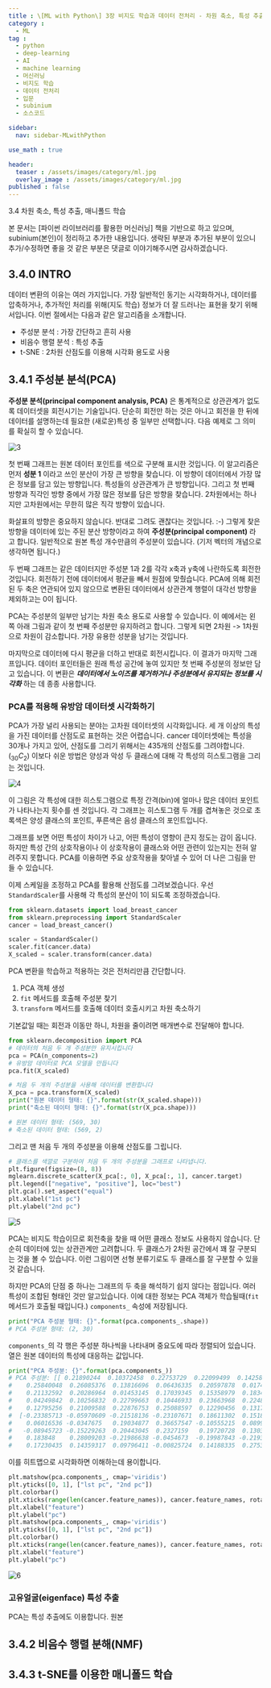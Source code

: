 ```yaml
---
title : \[ML with Python\] 3장 비지도 학습과 데이터 전처리 - 차원 축소, 특성 추출, 매니폴드 학습
category :
  - ML
tag :
  - python
  - deep-learning
  - AI
  - machine learning
  - 머신러닝
  - 비지도 학습
  - 데이터 전처리
  - 입문
  - subinium
  - 소스코드

sidebar:
  nav: sidebar-MLwithPython

use_math : true

header:
  teaser : /assets/images/category/ml.jpg
  overlay_image : /assets/images/category/ml.jpg
published : false
---
```


3.4 차원 축소, 특성 추출, 매니폴드 학습

본 문서는 [파이썬 라이브러리를 활용한 머신러닝] 책을 기반으로 하고 있으며, subinium(본인)이 정리하고 추가한 내용입니다. 생략된 부분과 추가된 부분이 있으니 추가/수정하면 좋을 것 같은 부분은 댓글로 이야기해주시면 감사하겠습니다.

## 3.4.0 INTRO

데이터 변환의 이유는 여러 가지입니다.
가장 일반적인 동기는 시각화하거나, 데이터를 압축하거나, 추가적인 처리를 위해(지도 학습) 정보가 더 잘 드러나는 표현을 찾기 위해서입니다.
이번 절에서는 다음과 같은 알고리즘을 소개합니다.

- 주성분 분석 : 가장 간단하고 흔히 사용
- 비음수 행렬 분석 : 특성 추출
- t-SNE : 2차원 산점도를 이용해 시각화 용도로 사용

## 3.4.1 주성분 분석(PCA)

**주성분 분석(principal component analysis, PCA)** 은 통계적으로 상관관계가 없도록 데이터셋을 회전시기는 기술입니다.
단순히 회전만 하는 것은 아니고 회전을 한 뒤에 데이터를 설명하는데 필요한 (새로운)특성 중 일부만 선택합니다.
다음 예제로 그 의미를 확실히 할 수 있습니다.

![3](https://i.imgur.com/dRAtKnq.png)

첫 번째 그래프는 원본 데이터 포인트를 색으로 구분해 표시한 것입니다. 이 알고리즘은 먼저 **성분 1** 이라고 쓰인 분산이 가장 큰 방향을 찾습니다.
이 방향이 데이터에서 가장 많은 정보를 담고 있는 방향입니다. 특성들의 상관관계가 큰 방향입니다.
그리고 첫 번째 방향과 직각인 방향 중에서 가장 많은 정보를 담은 방향을 찾습니다.
2차원에서는 하나지만 고차원에서는 무한히 많은 직각 방향이 있습니다.

화살표의 방향은 중요하지 않습니다. 반대로 그려도 괜찮다는 것입니다. :-)
그렇게 찾은 방향을 데이터에 있는 주된 분산 방향이라고 하여 **주성분(principal component)** 라고 합니다. 일반적으로 원본 특성 개수만큼의 주성분이 있습니다. (기저 벡터의 개념으로 생각하면 됩니다.)

두 번째 그래프는 같은 데이터지만 주성분 1과 2를 각각 x축과 y축에 나란하도록 회전한 것입니다. 회전하기 전에 데이터에서 평균을 빼서 원점에 맞췄습니다. PCA에 의해 회전된 두 축은 연관되어 있지 않으므로 변환된 데이터에서 상관관계 행렬이 대각선 방향을 제외하고는 0이 됩니다.

PCA는 주성분의 일부만 남기는 차원 축소 용도로 사용할 수 있습니다. 이 예에서는 왼쪽 아래 그림과 같이 첫 번째 주성분만 유지하려고 합니다. 그렇게 되면 2차원 -> 1차원으로 차원이 감소합니다. 가장 유용한 성분을 남기는 것입니다.

마지막으로 데이터에 다시 평균을 더하고 반대로 회전시킵니다. 이 결과가 마지막 그래프입니다.
데이터 포인터들은 원래 특성 공간에 놓여 있지만 첫 번째 주성분의 정보만 담고 있습니다.
이 변환은 ***데이터에서 노이즈를 제거하거나 주성분에서 유지되는 정보를 시각화*** 하는 데 종종 사용합니다.

### PCA를 적용해 유방암 데이터셋 시각화하기

PCA가 가장 널리 사용되는 분야는 고차원 데이터셋의 시각화입니다.
세 개 이상의 특성을 가진 데이터를 산점도로 표현하는 것은 어렵습니다.
cancer 데이터셋에는 특성을 30개나 가지고 있어, 산점도를 그리기 위해서는 435개의 산점도를 그려야합니다. ($_{30}C_{2}$)
이보다 쉬운 방법은 양성과 악성 두 클래스에 대해 각 특성의 히스토그램을 그리는 것입니다.

![4](https://i.imgur.com/DwrZtc3.png)

이 그림은 각 특성에 대한 히스토그램으로 특정 간격(bin)에 얼마나 많은 데이터 포인트가 나타나는지 횟수를 센 것입니다.
각 그래프는 히스토그램 두 개를 겹쳐놓은 것으로 초록색은 양성 클래스의 포인트, 푸른색은 음성 클래스의 포인트입니다.

그래프를 보면 어떤 특성이 차이가 나고, 어떤 특성이 영향이 큰지 정도는 감이 옵니다.
하지만 특성 간의 상호작용이나 이 상호작용이 클래스와 어떤 관련이 있는지는 전혀 알려주지 못합니다.
PCA를 이용하면 주요 상호작용을 찾아낼 수 있어 더 나은 그림을 만들 수 있습니다.

이제 스케일을 조정하고 PCA를 활용해 산점도를 그려보겠습니다.
우선 `StandardScaler`를 사용해 각 특성의 분산이 1이 되도록 조정하겠습니다.

``` python
from sklearn.datasets import load_breast_cancer
from sklearn.preprocessing import StandardScaler
cancer = load_breast_cancer()

scaler = StandardScaler()
scaler.fit(cancer.data)
X_scaled = scaler.transform(cancer.data)
```

PCA 변환을 학습하고 적용하는 것은 전처리만큼 간단합니다.

1. PCA 객체 생성
2. `fit` 메서드를 호출해 주성분 찾기
3. `transform` 메서드를 호출해 데이터 호출시키고 차원 축소하기

기본값일 때는 회전과 이동만 하니, 차원을 줄이려면 매개변수로 전달해야 합니다.

``` python
from sklearn.decomposition import PCA
# 데이터의 처음 두 개 주성분만 유지시킵니다
pca = PCA(n_components=2)
# 유방암 데이터로 PCA 모델을 만듭니다
pca.fit(X_scaled)

# 처음 두 개의 주성분을 사용해 데이터를 변환합니다
X_pca = pca.transform(X_scaled)
print("원본 데이터 형태: {}".format(str(X_scaled.shape)))
print("축소된 데이터 형태: {}".format(str(X_pca.shape)))

# 원본 데이터 형태: (569, 30)
# 축소된 데이터 형태: (569, 2)
```

그리고 맨 처음 두 개의 주성분을 이용해 산점도를 그립니다.

``` python
# 클래스를 색깔로 구분하여 처음 두 개의 주성분을 그래프로 나타냅니다.
plt.figure(figsize=(8, 8))
mglearn.discrete_scatter(X_pca[:, 0], X_pca[:, 1], cancer.target)
plt.legend(["negative", "positive"], loc="best")
plt.gca().set_aspect("equal")
plt.xlabel("1st pc")
plt.ylabel("2nd pc")
```

![5](https://i.imgur.com/WnAafLV.png)

PCA는 비지도 학습이므로 회전축을 찾을 때 어떤 클래스 정보도 사용하지 않습니다. 단순히 데이터에 있는 상관관계만 고려합니다.
두 클래스가 2차원 공간에서 꽤 잘 구분되는 것을 볼 수 있습니다.
이런 그림이면 선형 분류기로도 두 클래스를 잘 구분할 수 있을 것 같습니다.

하지만 PCA의 단점 중 하나는 그래프의 두 축을 해석하기 쉽지 않다는 점입니다.
여러 특성이 조합된 형태인 것만 알고있습니다. 이에 대한 정보는 PCA 객체가 학습될때(`fit` 메서드가 호출될 때입니다.) `components_` 속성에 저장됩니다.

``` python
print("PCA 주성분 형태: {}".format(pca.components_.shape))
# PCA 주성분 형태: (2, 30)
```

`components_`의 각 행은 주성분 하나씩을 나타내며 중요도에 따라 정렬되어 있습니다.
열은 원본 데이터의 특성에 대응하는 값입니다.

``` python
print("PCA 주성분: {}".format(pca.components_))
# PCA 주성분: [[ 0.21890244  0.10372458  0.22753729  0.22099499  0.14258969  0.23928535
#    0.25840048  0.26085376  0.13816696  0.06436335  0.20597878  0.01742803
#    0.21132592  0.20286964  0.01453145  0.17039345  0.15358979  0.1834174
#    0.04249842  0.10256832  0.22799663  0.10446933  0.23663968  0.22487053
#    0.12795256  0.21009588  0.22876753  0.25088597  0.12290456  0.13178394]
#  [-0.23385713 -0.05970609 -0.21518136 -0.23107671  0.18611302  0.15189161
#    0.06016536 -0.0347675   0.19034877  0.36657547 -0.10555215  0.08997968
#   -0.08945723 -0.15229263  0.20443045  0.2327159   0.19720728  0.13032156
#    0.183848    0.28009203 -0.21986638 -0.0454673  -0.19987843 -0.21935186
#    0.17230435  0.14359317  0.09796411 -0.00825724  0.14188335  0.27533947]]
```

이를 히트맵으로 시각화하면 이해하는데 용이합니다.

``` python
plt.matshow(pca.components_, cmap='viridis')
plt.yticks([0, 1], ["lst pc", "2nd pc"])
plt.colorbar()
plt.xticks(range(len(cancer.feature_names)), cancer.feature_names, rotation=60, ha='left')
plt.xlabel("feature")
plt.ylabel("pc")
plt.matshow(pca.components_, cmap='viridis')
plt.yticks([0, 1], ["lst pc", "2nd pc"])
plt.colorbar()
plt.xticks(range(len(cancer.feature_names)), cancer.feature_names, rotation=60, ha='left')
plt.xlabel("feature")
plt.ylabel("pc")
```

![6](https://i.imgur.com/QRAxEQU.png)

### 고유얼굴(eigenface) 특성 추출

PCA는 특성 추출에도 이용합니다. 원본

## 3.4.2 비음수 행렬 분해(NMF)

## 3.4.3 t-SNE를 이용한 매니폴드 학습
